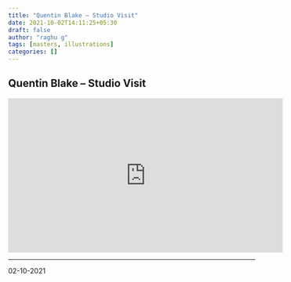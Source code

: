 ```yaml
---
title: "Quentin Blake – Studio Visit"
date: 2021-10-02T14:11:25+05:30
draft: false
author: "raghu g"
tags: [masters, illustrations]
categories: []
---
```


## Quentin Blake – Studio Visit

<iframe width="560" height="315" src="https://www.youtube.com/embed/06rYXkIhBtY" title="YouTube video player" frameborder="0" allow="accelerometer; autoplay; clipboard-write; encrypted-media; gyroscope; picture-in-picture" allowfullscreen></iframe>

---

02-10-2021